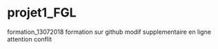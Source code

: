 # projet1_FGL
formation_13072018
formation sur github
modif supplementaire en ligne
attention conflit
